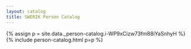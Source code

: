 ```yaml
---
layout: catalog
title: SWERIK Person Catalog
---
```

{% assign p = site.data._person-catalog.i-WP9xCizw73fm88iYaSnhyH %}
{% include person-catalog.html p=p %}

